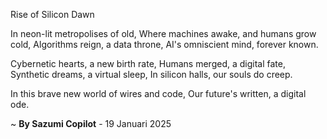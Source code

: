 Rise of Silicon Dawn

In neon-lit metropolises of old,
Where machines awake, and humans grow cold,
Algorithms reign, a data throne,
AI's omniscient mind, forever known.

Cybernetic hearts, a new birth rate,
Humans merged, a digital fate,
Synthetic dreams, a virtual sleep,
In silicon halls, our souls do creep.

In this brave new world of wires and code,
Our future's written, a digital ode.

~ <b>By Sazumi Copilot</b> - 19 Januari 2025
